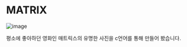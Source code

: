 # MATRIX

![image](https://user-images.githubusercontent.com/51785795/209335449-002f79d5-32e6-4f5c-9647-cff6e09e6c2a.png)

평소에 좋아하던 영화인 매트릭스의 유명한 사진을 c언어를 통해 만들어 봤습니다.
